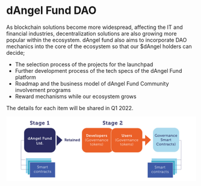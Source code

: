 # dAngel Fund DAO

As blockchain solutions become more widespread, affecting the IT and financial industries, decentralization solutions are also growing more popular within the ecosystem. dAngel fund also aims to incorporate DAO mechanics into the core of the ecosystem so that our $dAngel holders can decide;

* The selection process of the projects for the launchpad
* Further development process of the tech specs of the dAngel Fund platform
* Roadmap and the business model of dAngel Fund Community involvement programs&#x20;
* Reward mechanisms while our ecosystem grows

The details for each item will be shared in Q1 2022.

![](<.gitbook/assets/stage vjpeg-01.jpg>)
